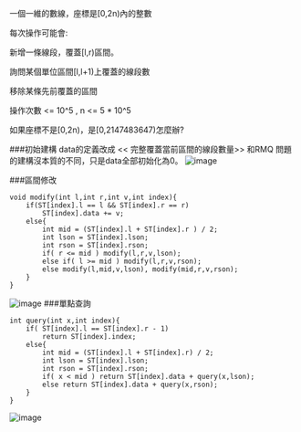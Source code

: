 一個一維的數線，座標是[0,2n)內的整數

每次操作可能會:

新增一條線段，覆蓋[l,r)區間。

詢問某個單位區間[l,l+1)上覆蓋的線段數

移除某條先前覆蓋的區間

操作次數 <= 10^5 , n <= 5 * 10^5

如果座標不是[0,2n)，是[0,2147483647)怎麼辦?

###初始建構
data的定義改成 << 完整覆蓋當前區間的線段數量>> 和RMQ 問題的建構沒本質的不同，只是data全部初始化為0。
![image](https://user-images.githubusercontent.com/90430653/182109533-eeb84409-e926-4dea-80a2-b06e73991978.png)

###區間修改
```cpp=1
void modify(int l,int r,int v,int index){
    if(ST[index].l == l && ST[index].r == r)
        ST[index].data += v;
    else{
        int mid = (ST[index].l + ST[index].r ) / 2;
        int lson = ST[index].lson;
        int rson = ST[index].rson;
        if( r <= mid ) modify(l,r,v,lson);
        else if( l >= mid ) modify(l,r,v,rson);
        else modify(l,mid,v,lson), modify(mid,r,v,rson);
    }
}
```
![image](https://user-images.githubusercontent.com/90430653/182112268-063a20be-2497-4352-ad62-2478e2316d51.png)
###單點查詢
```cpp=1
int query(int x,int index){
    if( ST[index].l == ST[index].r - 1)
        return ST[index].index;
    else{
        int mid = (ST[index].l + ST[index].r) / 2;
        int lson = ST[index].lson;
        int rson = ST[index].rson;
        if( x < mid ) return ST[index].data + query(x,lson);
        else return ST[index].data + query(x,rson);
    }
}
```
![image](https://user-images.githubusercontent.com/90430653/182112860-e1b7f4a7-be53-415b-a3ed-b40e1dc8ecc3.png)
